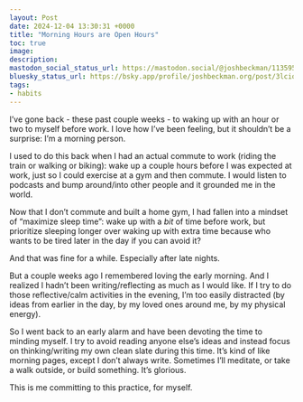 ```yaml
---
layout: Post
date: 2024-12-04 13:30:31 +0000
title: "Morning Hours are Open Hours"
toc: true
image: 
description: 
mastodon_social_status_url: https://mastodon.social/@joshbeckman/113595759502356005
bluesky_status_url: https://bsky.app/profile/joshbeckman.org/post/3lciousuktm2n
tags:
- habits
---
```


I’ve gone back \- these past couple weeks \- to waking up with an hour or two to myself before work\. I love how I’ve been feeling, but it shouldn’t be a surprise: I’m a morning person\.

I used to do this back when I had an actual commute to work \(riding the train or walking or biking\): wake up a couple hours before I was expected at work, just so I could exercise at a gym and then commute\. I would listen to podcasts and bump around/into other people and it grounded me in the world\.

Now that I don’t commute and built a home gym, I had fallen into a mindset of “maximize sleep time”: wake up with a *bit* of time before work, but prioritize sleeping longer over waking up with extra time because who wants to be tired later in the day if you can avoid it?

And that was fine for a while\. Especially after late nights\.

But a couple weeks ago I remembered loving the early morning\. And I realized I hadn’t been writing/reflecting as much as I would like\. If I try to do those reflective/calm activities in the evening, I’m too easily distracted \(by ideas from earlier in the day, by my loved ones around me, by my physical energy\)\.

So I went back to an early alarm and have been devoting the time to minding myself\. I try to avoid reading anyone else’s ideas and instead focus on thinking/writing my own clean slate during this time\. It’s kind of like morning pages, except I don’t always write\. Sometimes I’ll meditate, or take a walk outside, or build something\. It’s glorious\.

This is me committing to this practice, for myself\.
